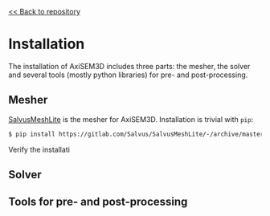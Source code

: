 [<< Back to repository](https://github.com/kuangdai/AxiSEM-3D)


# Installation

The installation of AxiSEM3D includes three parts: the mesher, the solver and several tools (mostly python libraries) for pre- and post-processing. 


## Mesher
[SalvusMeshLite](https://gitlab.com/Salvus/SalvusMeshLite) is the mesher for AxiSEM3D. Installation is trivial with `pip`: 

```bash
$ pip install https://gitlab.com/Salvus/SalvusMeshLite/-/archive/master/SalvusMeshLite-master.zip
```

Verify the installati 


## Solver

## Tools for pre- and post-processing
<!--stackedit_data:
eyJoaXN0b3J5IjpbLTExMjAxNzU1NTcsLTIxNjMyMTIzOCwyMj
MwMDI3ODVdfQ==
-->